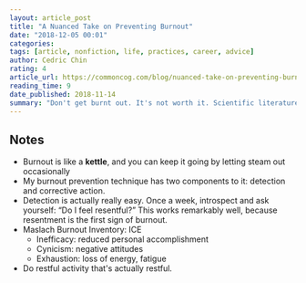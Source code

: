 ```yaml
---
layout: article_post
title: "A Nuanced Take on Preventing Burnout"
date: "2018-12-05 00:01"
categories:
tags: [article, nonfiction, life, practices, career, advice]
author: Cedric Chin
rating: 4
article_url: https://commoncog.com/blog/nuanced-take-on-preventing-burnout/
reading_time: 9
date_published: 2018-11-14
summary: "Don't get burnt out. It's not worth it. Scientific literature suggests how."
---
```


## Notes

* Burnout is like a **kettle**, and you can keep it going by letting steam out
  occasionally
* My burnout prevention technique has two components to it: detection and
  corrective action.
* Detection is actually really easy. Once a week, introspect and ask yourself:
  “Do I feel resentful?” This works remarkably well, because resentment is the
  first sign of burnout.
* Maslach Burnout Inventory: ICE
  * Inefficacy: reduced personal accomplishment
  * Cynicism: negative attitudes
  * Exhaustion: loss of energy, fatigue
* Do restful activity that's actually restful.
